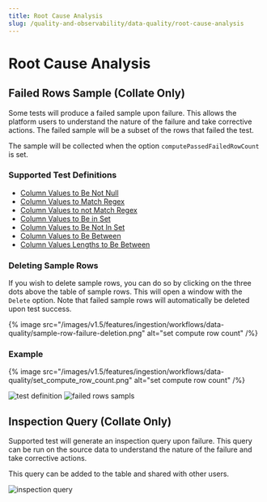 ```yaml
---
title: Root Cause Analysis
slug: /quality-and-observability/data-quality/root-cause-analysis
---
```


# Root Cause Analysis

## Failed Rows Sample (Collate Only)

Some tests will produce a failed sample upon failure. This allows the platform users to understand the nature of the failure and take corrective actions. The failed sample will be a subset of the rows that failed the test.

The sample will be collected when the option `computePassedFailedRowCount` is set.

### Supported Test Definitions

- [Column Values to Be Not Null](/connectors/ingestion/workflows/data-quality/tests#column-values-to-be-not-null)
- [Column Values to Match Regex](/connectors/ingestion/workflows/data-quality/tests#column-values-to-match-regex)
- [Column Values to not Match Regex](/connectors/ingestion/workflows/data-quality/tests#column-values-to-not-match-regex)
- [Column Values to Be in Set](/connectors/ingestion/workflows/data-quality/tests#column-values-to-be-in-set)
- [Column Values to Be Not In Set](/connectors/ingestion/workflows/data-quality/tests#column-values-to-be-not-in-set)
- [Column Values to Be Between](/connectors/ingestion/workflows/data-quality/tests#column-values-to-be-between)
- [Column Values Lengths to Be Between](/connectors/ingestion/workflows/data-quality/tests#column-values-lengths-to-be-between)

### Deleting Sample Rows
If you wish to delete sample rows, you can do so by clicking on the three dots above the table of sample rows. This will open a window with the `Delete` option. Note that failed sample rows will automatically be deleted upon test success.

{% image 
src="/images/v1.5/features/ingestion/workflows/data-quality/sample-row-failure-deletion.png"
alt="set compute row count"
/%}

### Example

{% image 
src="/images/v1.5/features/ingestion/workflows/data-quality/set_compute_row_count.png"
alt="set compute row count"
/%}

![test definition](/images/v1.5/features/ingestion/workflows/data-quality/failed_rows_sample_1.png)
![failed rows sampls](/images/v1.5/features/ingestion/workflows/data-quality/failed_rows_sample_2.png)

## Inspection Query (Collate Only)

Supported test will generate an inspection query upon failure. This query can be run on the source data to understand
the nature of the failure and take corrective actions.

This query can be added to the table and shared with other users.

![inspection query](/images/v1.5/features/ingestion/workflows/data-quality/inspection-query.png)
